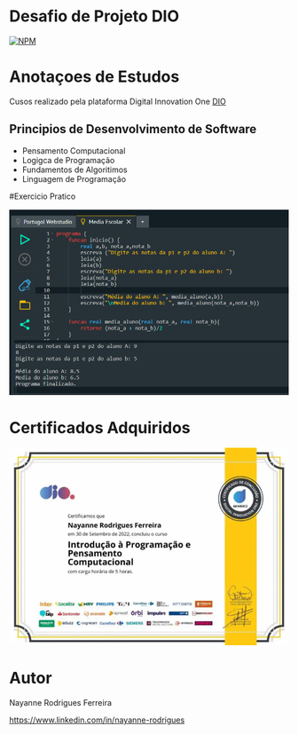 # Desafio de Projeto DIO 
[![NPM](https://img.shields.io/npm/l/react)](https://github.com/NayanneFerreira/New-Project-Client/blob/main/LICENCE) 

# Anotaçoes de Estudos 
Cusos realizado pela plataforma Digital Innovation One [DIO](https://www.dio.me/ "Site da Dio")
## **Principios de Desenvolvimento de Software**

- Pensamento Computacional
- Logigca de Programação
- Fundamentos de Algoritimos
- Linguagem de Programação

#Exercicio Pratico

![Find All](https://github.com/NayanneFerreira/img/blob/main/Capturar.PNG)

# Certificados Adquiridos
![Find All](https://github.com/NayanneFerreira/img/blob/main/pensamento%20computacional.PNG)

# Autor

Nayanne Rodrigues Ferreira

https://www.linkedin.com/in/nayanne-rodrigues


